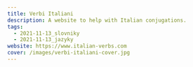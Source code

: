 ```yaml
---
title: Verbi Italiani
description: A website to help with Italian conjugations.
tags:
  - 2021-11-13_slovniky
  - 2021-11-13_jazyky
website: https://www.italian-verbs.com
cover: /images/verbi-italiani-cover.jpg
---
```

